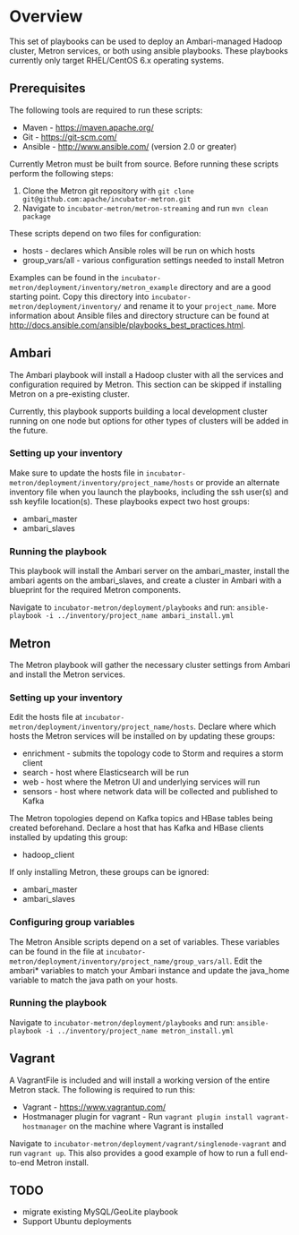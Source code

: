 # Overview
This set of playbooks can be used to deploy an Ambari-managed Hadoop cluster, Metron services, or both using ansible
playbooks. These playbooks currently only target RHEL/CentOS 6.x operating
systems. 

## Prerequisites
The following tools are required to run these scripts:

- Maven - https://maven.apache.org/
- Git - https://git-scm.com/
- Ansible - http://www.ansible.com/ (version 2.0 or greater)

Currently Metron must be built from source.  Before running these scripts perform the following steps:

1. Clone the Metron git repository with `git clone git@github.com:apache/incubator-metron.git`
2. Navigate to `incubator-metron/metron-streaming` and run `mvn clean package`

These scripts depend on two files for configuration:
  
- hosts - declares which Ansible roles will be run on which hosts
- group_vars/all - various configuration settings needed to install Metron

Examples can be found in the
`incubator-metron/deployment/inventory/metron_example` directory and are a good starting point.  Copy this directory 
into `incubator-metron/deployment/inventory/` and rename it to your `project_name`.  More information about Ansible files and directory 
structure can be found at http://docs.ansible.com/ansible/playbooks_best_practices.html.

## Ambari
The Ambari playbook will install a Hadoop cluster with all the services and configuration required by Metron.  This
section can be skipped if installing Metron on a pre-existing cluster.  

Currently, this playbook supports building a local development cluster running on one node but options for other types
 of clusters will be added in the future.

### Setting up your inventory
Make sure to update the hosts file in `incubator-metron/deployment/inventory/project_name/hosts` or provide an 
alternate inventory file when you launch the playbooks, including the 
ssh user(s) and ssh keyfile location(s). These playbooks expect two 
host groups:

- ambari_master
- ambari_slaves

### Running the playbook
This playbook will install the Ambari server on the ambari_master, install the ambari agents on 
the ambari_slaves, and create a cluster in Ambari with a blueprint for the required 
Metron components.

Navigate to `incubator-metron/deployment/playbooks` and run: 
`ansible-playbook -i ../inventory/project_name ambari_install.yml`

## Metron
The Metron playbook will gather the necessary cluster settings from Ambari and install the Metron services.

### Setting up your inventory
Edit the hosts file at `incubator-metron/deployment/inventory/project_name/hosts`.  Declare where which hosts the 
Metron services will be installed on by updating these groups:

- enrichment - submits the topology code to Storm and requires a storm client
- search - host where Elasticsearch will be run
- web - host where the Metron UI and underlying services will run
- sensors - host where network data will be collected and published to Kafka

The Metron topologies depend on Kafka topics and HBase tables being created beforehand.  Declare a host that has Kafka
 and HBase clients installed by updating this group:

- hadoop_client

If only installing Metron, these groups can be ignored:

- ambari_master
- ambari_slaves

### Configuring group variables
The Metron Ansible scripts depend on a set of variables.  These variables can be found in the file at 
`incubator-metron/deployment/inventory/project_name/group_vars/all`.  Edit the ambari* variables to match your Ambari
instance and update the java_home variable to match the java path on your hosts.

### Running the playbook
Navigate to `incubator-metron/deployment/playbooks` and run: 
`ansible-playbook -i ../inventory/project_name metron_install.yml`

## Vagrant
A VagrantFile is included and will install a working version of the entire Metron stack.  The following is required to
run this:

- Vagrant - https://www.vagrantup.com/
- Hostmanager plugin for vagrant - Run `vagrant plugin install vagrant-hostmanager` on the machine where Vagrant is
installed

Navigate to `incubator-metron/deployment/vagrant/singlenode-vagrant` and run `vagrant up`.  This also provides a good
example of how to run a full end-to-end Metron install.


## TODO
- migrate existing MySQL/GeoLite playbook
- Support Ubuntu deployments
